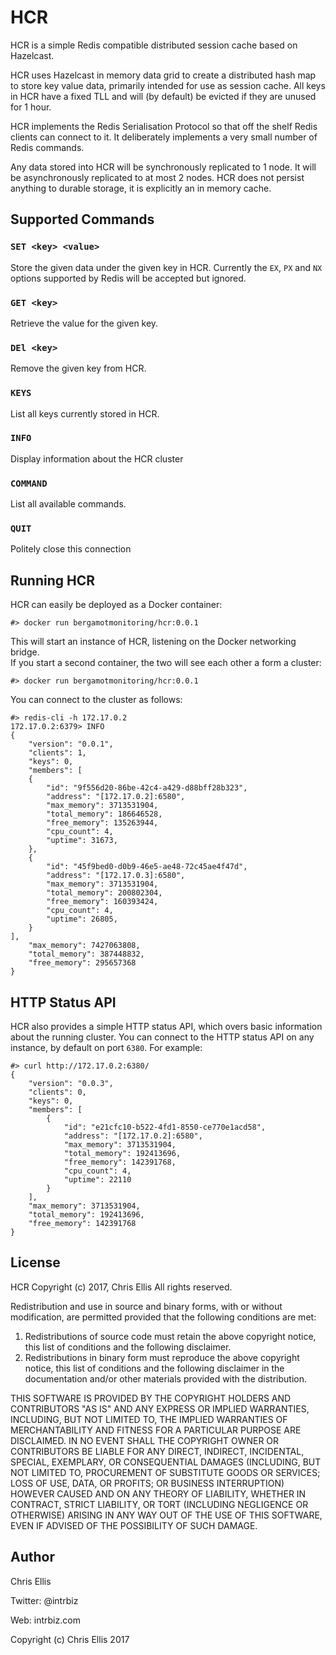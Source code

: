 # HCR

HCR is a simple Redis compatible distributed session cache based on Hazelcast.

HCR uses Hazelcast in memory data grid to create a distributed hash map to store 
key value data, primarily intended for use as session cache.  All keys in HCR 
have a fixed TLL and will (by default) be evicted if they are unused for 1 hour.

HCR implements the Redis Serialisation Protocol so that off the shelf Redis 
clients can connect to it. It deliberately implements a very small number of 
Redis commands.

Any data stored into HCR will be synchronously replicated to 1 node.  It will be 
asynchronously replicated to at most 2 nodes.  HCR does not persist anything to 
durable storage, it is explicitly an in memory cache.

## Supported Commands

### `SET <key> <value>`

Store the given data under the given key in HCR.  Currently the `EX`, `PX` and 
`NX` options supported by Redis will be accepted but ignored.

### `GET <key>`

Retrieve the value for the given key.

### `DEl <key>`

Remove the given key from HCR.

### `KEYS`

List all keys currently stored in HCR.

### `INFO`

Display information about the HCR cluster

### `COMMAND`

List all available commands.

### `QUIT`

Politely close this connection

## Running HCR

HCR can easily be deployed as a Docker container:

    #> docker run bergamotmonitoring/hcr:0.0.1

This will start an instance of HCR, listening on the Docker networking bridge.  
If you start a second container, the two will see each other a form a cluster:

    #> docker run bergamotmonitoring/hcr:0.0.1

You can connect to the cluster as follows:

    #> redis-cli -h 172.17.0.2
    172.17.0.2:6379> INFO
    {
        "version": "0.0.1",
        "clients": 1,
        "keys": 0,
        "members": [
        {
            "id": "9f556d20-86be-42c4-a429-d88bff28b323",
            "address": "[172.17.0.2]:6580",
            "max_memory": 3713531904,
            "total_memory": 186646528,
            "free_memory": 135263944,
            "cpu_count": 4,
            "uptime": 31673,
        },
        {
            "id": "45f9bed0-d0b9-46e5-ae48-72c45ae4f47d",
            "address": "[172.17.0.3]:6580",
            "max_memory": 3713531904,
            "total_memory": 200802304,
            "free_memory": 160393424,
            "cpu_count": 4,
            "uptime": 26805,
        }
    ],
        "max_memory": 7427063808,
        "total_memory": 387448832,
        "free_memory": 295657368
    }

## HTTP Status API

HCR also provides a simple HTTP status API, which overs basic information about the running cluster.  You can connect to the HTTP status API on any instance, by default on port `6380`.  For example:

    #> curl http://172.17.0.2:6380/
    {
        "version": "0.0.3",
        "clients": 0,
        "keys": 0,
        "members": [
            {
                "id": "e21cfc10-b522-4fd1-8550-ce770e1acd58",
                "address": "[172.17.0.2]:6580",
                "max_memory": 3713531904,
                "total_memory": 192413696,
                "free_memory": 142391768,
                "cpu_count": 4,
                "uptime": 22110
            }
        ],
        "max_memory": 3713531904,
        "total_memory": 192413696,
        "free_memory": 142391768
    }

## License

HCR
Copyright (c) 2017, Chris Ellis
All rights reserved.

Redistribution and use in source and binary forms, with or without
modification, are permitted provided that the following conditions are met: 

1. Redistributions of source code must retain the above copyright notice, this
   list of conditions and the following disclaimer. 
2. Redistributions in binary form must reproduce the above copyright notice,
   this list of conditions and the following disclaimer in the documentation
   and/or other materials provided with the distribution. 

THIS SOFTWARE IS PROVIDED BY THE COPYRIGHT HOLDERS AND CONTRIBUTORS "AS IS" AND
ANY EXPRESS OR IMPLIED WARRANTIES, INCLUDING, BUT NOT LIMITED TO, THE IMPLIED
WARRANTIES OF MERCHANTABILITY AND FITNESS FOR A PARTICULAR PURPOSE ARE
DISCLAIMED. IN NO EVENT SHALL THE COPYRIGHT OWNER OR CONTRIBUTORS BE LIABLE FOR
ANY DIRECT, INDIRECT, INCIDENTAL, SPECIAL, EXEMPLARY, OR CONSEQUENTIAL DAMAGES
(INCLUDING, BUT NOT LIMITED TO, PROCUREMENT OF SUBSTITUTE GOODS OR SERVICES;
LOSS OF USE, DATA, OR PROFITS; OR BUSINESS INTERRUPTION) HOWEVER CAUSED AND
ON ANY THEORY OF LIABILITY, WHETHER IN CONTRACT, STRICT LIABILITY, OR TORT
(INCLUDING NEGLIGENCE OR OTHERWISE) ARISING IN ANY WAY OUT OF THE USE OF THIS
SOFTWARE, EVEN IF ADVISED OF THE POSSIBILITY OF SUCH DAMAGE.


## Author

Chris Ellis

Twitter: @intrbiz

Web: intrbiz.com

Copyright (c) Chris Ellis 2017
